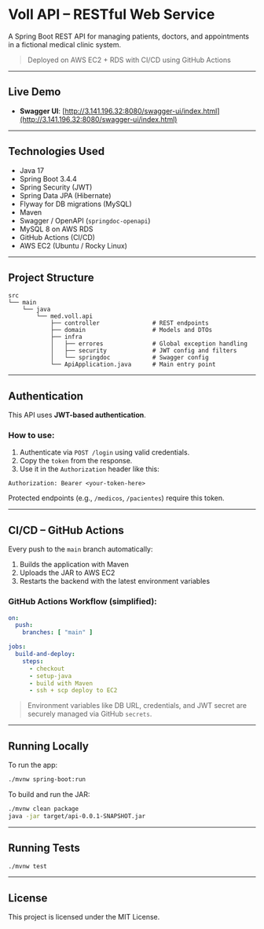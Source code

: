 # Voll API – RESTful Web Service

A Spring Boot REST API for managing patients, doctors, and appointments in a fictional medical clinic system.

> Deployed on AWS EC2 + RDS with CI/CD using GitHub Actions

---

## Live Demo

- **Swagger UI**: [http://3.141.196.32:8080/swagger-ui/index.html](http://3.141.196.32:8080/swagger-ui/index.html)

---

## Technologies Used

- Java 17
- Spring Boot 3.4.4
- Spring Security (JWT)
- Spring Data JPA (Hibernate)
- Flyway for DB migrations (MySQL)
- Maven
- Swagger / OpenAPI (`springdoc-openapi`)
- MySQL 8 on AWS RDS
- GitHub Actions (CI/CD)
- AWS EC2 (Ubuntu / Rocky Linux)

---

## Project Structure

```
src
└── main
    └── java
        └── med.voll.api
            ├── controller               # REST endpoints
            ├── domain                   # Models and DTOs
            ├── infra
            │   ├── errores              # Global exception handling
            │   ├── security             # JWT config and filters
            │   └── springdoc            # Swagger config
            └── ApiApplication.java      # Main entry point
```

---

## Authentication

This API uses **JWT-based authentication**.

### How to use:

1. Authenticate via `POST /login` using valid credentials.
2. Copy the `token` from the response.
3. Use it in the `Authorization` header like this:

```
Authorization: Bearer <your-token-here>
```

Protected endpoints (e.g., `/medicos`, `/pacientes`) require this token.

---

## CI/CD – GitHub Actions

Every push to the `main` branch automatically:

1. Builds the application with Maven
2. Uploads the JAR to AWS EC2
3. Restarts the backend with the latest environment variables

### GitHub Actions Workflow (simplified):

```yaml
on:
  push:
    branches: [ "main" ]

jobs:
  build-and-deploy:
    steps:
      - checkout
      - setup-java
      - build with Maven
      - ssh + scp deploy to EC2
```

> Environment variables like DB URL, credentials, and JWT secret are securely managed via GitHub `secrets`.

---

## Running Locally

To run the app:

```bash
./mvnw spring-boot:run
```

To build and run the JAR:

```bash
./mvnw clean package
java -jar target/api-0.0.1-SNAPSHOT.jar
```

---

## Running Tests

```bash
./mvnw test
```

---

## License

This project is licensed under the MIT License.